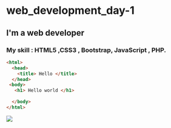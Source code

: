 # web_development_day-1
## I'm a web developer
### My skill :  HTML5 ,CSS3 , Bootstrap, JavaScript , PHP.
            
             
~~~html
<html>
  <head>
    <title> Hello </title>
  </head>
 <body>
   <h1> Hello world </h1>
   
  </body>
</html>
~~~
<img src="https://i.pinimg.com/originals/e4/26/70/e426702edf874b181aced1e2fa5c6cde.gif">

